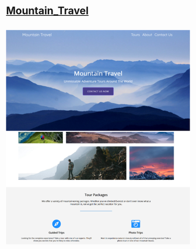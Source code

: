 # [Mountain_Travel](https://michal-w-dev.github.io/Landing_page_-_Mountain_Travel/)
<br>
<img src="assets/readme1.png" width="700px">
<img src="assets/readme.png" width="700px">

